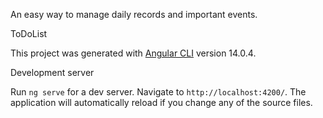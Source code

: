 An easy way to manage daily records and important events.

ToDoList

This project was generated with [Angular CLI](https://github.com/angular/angular-cli) version 14.0.4.

Development server

Run `ng serve` for a dev server. Navigate to `http://localhost:4200/`. The application will automatically reload if you change any of the source files.

